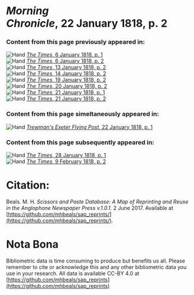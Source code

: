 # *Morning Chronicle*, 22 January 1818, p. 2  
  
### Content from this page previously appeared in:  
![Hand](http://scissorsandpaste.net/wp-content/uploads/2017/06/smallhandpointer.png) [*The Times*, 6 January 1818, p. 1](https://mhbeals.github.io/sap_html/The-Times/The-Times-6-January-1818-p-1)  
![Hand](http://scissorsandpaste.net/wp-content/uploads/2017/06/smallhandpointer.png) [*The Times*, 6 January 1818, p. 2](https://mhbeals.github.io/sap_html/The-Times/The-Times-6-January-1818-p-2)  
![Hand](http://scissorsandpaste.net/wp-content/uploads/2017/06/smallhandpointer.png) [*The Times*, 13 January 1818, p. 2](https://mhbeals.github.io/sap_html/The-Times/The-Times-13-January-1818-p-2)  
![Hand](http://scissorsandpaste.net/wp-content/uploads/2017/06/smallhandpointer.png) [*The Times*, 14 January 1818, p. 2](https://mhbeals.github.io/sap_html/The-Times/The-Times-14-January-1818-p-2)  
![Hand](http://scissorsandpaste.net/wp-content/uploads/2017/06/smallhandpointer.png) [*The Times*, 19 January 1818, p. 2](https://mhbeals.github.io/sap_html/The-Times/The-Times-19-January-1818-p-2)  
![Hand](http://scissorsandpaste.net/wp-content/uploads/2017/06/smallhandpointer.png) [*The Times*, 20 January 1818, p. 2](https://mhbeals.github.io/sap_html/The-Times/The-Times-20-January-1818-p-2)  
![Hand](http://scissorsandpaste.net/wp-content/uploads/2017/06/smallhandpointer.png) [*The Times*, 21 January 1818, p. 1](https://mhbeals.github.io/sap_html/The-Times/The-Times-21-January-1818-p-1)  
![Hand](http://scissorsandpaste.net/wp-content/uploads/2017/06/smallhandpointer.png) [*The Times*, 21 January 1818, p. 2](https://mhbeals.github.io/sap_html/The-Times/The-Times-21-January-1818-p-2)  
  
### Content from this page simeltaneously appeared in:  
![Hand](http://scissorsandpaste.net/wp-content/uploads/2017/06/smallhandpointer.png) [*Trewman's Exeter Flying Post*, 22 January 1818, p. 1](https://mhbeals.github.io/sap_html/Trewman's-Exeter-Flying-Post/Trewman's-Exeter-Flying-Post-22-January-1818-p-1)  
  
### Content from this page subsequently appeared in:  
![Hand](http://scissorsandpaste.net/wp-content/uploads/2017/06/smallhandpointer.png) [*The Times*, 28 January 1818, p. 1](https://mhbeals.github.io/sap_html/The-Times/The-Times-28-January-1818-p-1)  
![Hand](http://scissorsandpaste.net/wp-content/uploads/2017/06/smallhandpointer.png) [*The Times*, 9 February 1818, p. 2](https://mhbeals.github.io/sap_html/The-Times/The-Times-9-February-1818-p-2)  


# Citation: 

Beals. M. H. *Scissors and Paste Database: A Map of Reprinting and Reuse in the Anglophone Newspaper Press v.1.0.1.* 2 June 2017. Available at [https://github.com/mhbeals/sap_reprints/](https://github.com/mhbeals/sap_reprints/). 

# Nota Bona

Bibliometric data is time consuming to produce but benefits us all. Please remember to cite or acknowledge this and any other bibliometric data you use in your research. All data is available CC-BY 4.0 at [https://github.com/mhbeals/sap_reprints](https://github.com/mhbeals/sap_reprints)